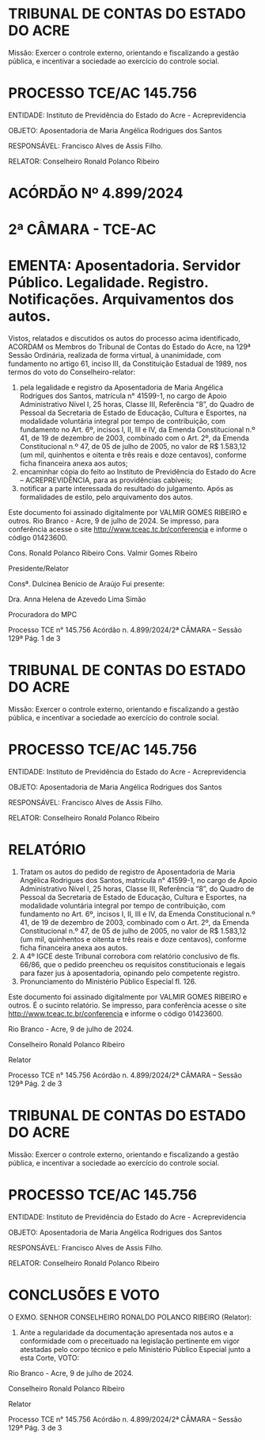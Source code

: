 # TRIBUNAL DE CONTAS DO ESTADO DO ACRE

Missão: Exercer o controle externo, orientando e fiscalizando a gestão pública, e incentivar a sociedade ao exercício do controle social.

# PROCESSO TCE/AC 145.756

ENTIDADE: Instituto de Previdência do Estado do Acre - Acreprevidencia

OBJETO: Aposentadoria de Maria Angélica Rodrigues dos Santos

RESPONSÁVEL: Francisco Alves de Assis Filho.

RELATOR: Conselheiro Ronald Polanco Ribeiro

# ACÓRDÃO Nº 4.899/2024

# 2ª CÂMARA - TCE-AC

# EMENTA: Aposentadoria. Servidor Público. Legalidade. Registro. Notificações. Arquivamentos dos autos.

Vistos, relatados e discutidos os autos do processo acima identificado, ACORDAM os Membros do Tribunal de Contas do Estado do Acre, na 129ª Sessão Ordinária, realizada de forma virtual, à unanimidade, com fundamento no artigo 61, inciso III, da Constituição Estadual de 1989, nos termos do voto do Conselheiro-relator:

1. pela legalidade e registro da Aposentadoria de Maria Angélica Rodrigues dos Santos, matrícula n° 41599-1, no cargo de Apoio Administrativo Nível I, 25 horas, Classe III, Referência “8”, do Quadro de Pessoal da Secretaria de Estado de Educação, Cultura e Esportes, na modalidade voluntária integral por tempo de contribuição, com fundamento no Art. 6º, incisos I, II, III e IV, da Emenda Constitucional n.º 41, de 19 de dezembro de 2003, combinado com o Art. 2º, da Emenda Constitucional n.º 47, de 05 de julho de 2005, no valor de R$ 1.583,12 (um mil, quinhentos e oitenta e três reais e doze centavos), conforme ficha financeira anexa aos autos;
2. encaminhar cópia do feito ao Instituto de Previdência do Estado do Acre – ACREPREVIDÊNCIA, para as providências cabíveis;
3. notificar a parte interessada do resultado do julgamento. Após as formalidades de estilo, pelo arquivamento dos autos.

Este documento foi assinado digitalmente por VALMIR GOMES RIBEIRO e outros. Rio Branco - Acre, 9 de julho de 2024. Se impresso, para conferência acesse o site http://www.tceac.tc.br/conferencia e informe o código 01423600.

Cons. Ronald Polanco Ribeiro                              Cons. Valmir Gomes Ribeiro

Presidente/Relator

Consª. Dulcinea Benicio de Araújo                         Fui presente:

Dra. Anna Helena de Azevedo Lima Simão

Procuradora do MPC

Processo TCE n° 145.756 Acórdão n. 4.899/2024/2ª CÂMARA – Sessão 129ª                            Pág. 1 de 3

# TRIBUNAL DE CONTAS DO ESTADO DO ACRE

Missão: Exercer o controle externo, orientando e fiscalizando a gestão pública, e incentivar a sociedade ao exercício do controle social.

# PROCESSO TCE/AC 145.756

ENTIDADE: Instituto de Previdência do Estado do Acre - Acreprevidencia

OBJETO: Aposentadoria de Maria Angélica Rodrigues dos Santos

RESPONSÁVEL: Francisco Alves de Assis Filho.

RELATOR: Conselheiro Ronald Polanco Ribeiro

# RELATÓRIO

1. Tratam os autos do pedido de registro de Aposentadoria de Maria Angélica Rodrigues dos Santos, matrícula n° 41599-1, no cargo de Apoio Administrativo Nível I, 25 horas, Classe III, Referência “8”, do Quadro de Pessoal da Secretaria de Estado de Educação, Cultura e Esportes, na modalidade voluntária integral por tempo de contribuição, com fundamento no Art. 6º, incisos I, II, III e IV, da Emenda Constitucional n.º 41, de 19 de dezembro de 2003, combinado com o Art. 2º, da Emenda Constitucional n.º 47, de 05 de julho de 2005, no valor de R$ 1.583,12 (um mil, quinhentos e oitenta e três reais e doze centavos), conforme ficha financeira anexa aos autos.
2. A 4º IGCE deste Tribunal corrobora com relatório conclusivo de fls. 66/86, que o pedido preencheu os requisitos constitucionais e legais para fazer jus à aposentadoria, opinando pelo competente registro.
3. Pronunciamento do Ministério Público Especial fl. 126.

Este documento foi assinado digitalmente por VALMIR GOMES RIBEIRO e outros. É o sucinto relatório. Se impresso, para conferência acesse o site http://www.tceac.tc.br/conferencia e informe o código 01423600.

Rio Branco - Acre, 9 de julho de 2024.

Conselheiro Ronald Polanco Ribeiro

Relator

Processo TCE n° 145.756 Acórdão n. 4.899/2024/2ª CÂMARA – Sessão 129ª Pág. 2 de 3

# TRIBUNAL DE CONTAS DO ESTADO DO ACRE

Missão: Exercer o controle externo, orientando e fiscalizando a gestão pública, e incentivar a sociedade ao exercício do controle social.

# PROCESSO TCE/AC 145.756

ENTIDADE: Instituto de Previdência do Estado do Acre - Acreprevidencia

OBJETO: Aposentadoria de Maria Angélica Rodrigues dos Santos

RESPONSÁVEL: Francisco Alves de Assis Filho.

RELATOR: Conselheiro Ronald Polanco Ribeiro

# CONCLUSÕES E VOTO

O EXMO. SENHOR CONSELHEIRO RONALDO POLANCO RIBEIRO (Relator):

1. Ante a regularidade da documentação apresentada nos autos e a conformidade com o preceituado na legislação pertinente em vigor atestadas pelo corpo técnico e pelo Ministério Público Especial junto a esta Corte, VOTO:

Rio Branco - Acre, 9 de julho de 2024.

Conselheiro Ronald Polanco Ribeiro

Relator

Processo TCE n° 145.756 Acórdão n. 4.899/2024/2ª CÂMARA – Sessão 129ª Pág. 3 de 3

